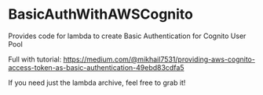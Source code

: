 # BasicAuthWithAWSCognito
Provides code for lambda to create Basic Authentication for Cognito User Pool

Full with tutorial: https://medium.com/@mikhail7531/providing-aws-cognito-access-token-as-basic-authentication-49ebd83cdfa5

If you need just the lambda archive, feel free to grab it!
